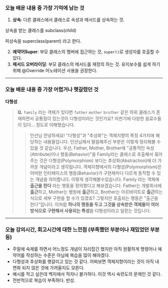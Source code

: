 ### 오늘 배운 내용 중 가장 기억에 남는 것
1. **상속**: 다른 클래스에서 클래스로 속성과 메서드를 상속하는 것.

상속을 받는 클래스를 subclass(child)

피상속을 superclass(parent) 라고 한다.

2. **예약어Super**: 부모 클래스의 멤버에 접근하는 것, `super()`로 생성자를 호출할 수 있다.
3. **매서드 오버라이딩**: 부모 클래스의 메서드를 재정의 하는 것. 유지보수를 쉽게 하기 위해 @Override 어노테이션 사용을 권장한다.

---

### 오늘 배운 내용 중 가장 어렵거나 헷갈렸던 것
**다형성**
>**Q.** `family` 라는 객체가 있다면 `father` `mother` `brother` 같은 하위 클래스가 존재하면서 공통점이 있는것이 다형성이라는 것인가요?
자판기에 다양한 음료수들이 있다... 정도로 이해했습니다.
>>인선님 안녕하세요!
>>"다형성"과 "추상화"는 객체지향의 특징 4가지에 해당하는 내용들입니다.
>>인선님께서 말씀해주신 부분은 이렇게 정리해볼 수 있을 것 같습니다.
>>우선, Father, Mother, Brother에 "공통적인 속성(Attribute)이나 행동(Behavior)"을 Family라는 클래스로 추출해서 묶어주는 것은 다형성(Polymorphism) 보다는 추상화(Abstraction)에 더 가까운 개념이라고 생각됩니다.
>>객체지향에서의 다형성(Polymorphism)은 어떠한 인터페이스의 행동(Behavior)가 구현체마다 다르게 동작할 수 있는 개념을 의미합니다.
>>이렇게 생각해볼수있습니다.
>>Family 라는 객체에 **출근을 한다** 라는 행동을 정의했다고 해보겠습니다. Father는 개발회사에 **출근**하고, Mother는 병원에 **출근**하고, Brother는 아르바이트로 **출근**하는 식으로 세부 구현을 할 수가 있겠죠? 그렇지만 호출되는 행동은 "출근을 한다"입니다.
>>이처럼 **하나의 행동을 두고 그것을 상속받은 객체들이 여러 방식으로 구현해서 사용되는 특성**을 다형성이라고 일컫는 것입니다.

---

### 오늘 강의시간, 회고시간에 대한 느낀점 (부족했던 부분이나 재밌었던 부분 등)
- 주말에 숙제를 하면서 어느정도 개념이 자리잡긴 했지만 아직 원활하게 명령어나 예약어를 작성하는 수준은 아님에 복습을 많이 해야겠다.
- 다형성과 추상화를 햇갈리고 있는 것 같다. 어찌보면 객체지향이라는 것이 아직 내면화 되지 않은 것에 가까울지도 모른다.
- 예시를 적고 싶은데 백지에서 적자니 불가하다. 이것 역시 숙련도의 문제인 것 같다.
- 전반적으로 복습이 부족하다. 반성. 
